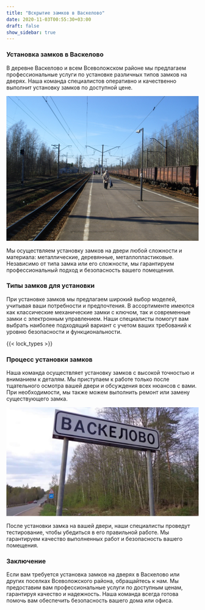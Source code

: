 ```yaml
---
title: "Вскрытие замков в Васкелово"
date: 2020-11-03T00:55:30+03:00
draft: false
show_sidebar: true
---
```

### Установка замков в Васкелово

В деревне Васкелово и всем Всеволожском районе мы предлагаем профессиональные услуги по установке различных типов замков на дверях. Наша команда специалистов оперативно и качественно выполнит установку замков по доступной цене.

![Установка замков в Васкелово](Vaskelovo1.jpg)

Мы осуществляем установку замков на двери любой сложности и материала: металлические, деревянные, металлопластиковые. Независимо от типа замка или его сложности, мы гарантируем профессиональный подход и безопасность вашего помещения.

### Типы замков для установки

При установке замков мы предлагаем широкий выбор моделей, учитывая ваши потребности и предпочтения. В ассортименте имеются как классические механические замки с ключом, так и современные замки с электронным управлением. Наши специалисты помогут вам выбрать наиболее подходящий вариант с учетом ваших требований к уровню безопасности и функциональности.

{{< lock_types >}}

### Процесс установки замков

Наша команда осуществляет установку замков с высокой точностью и вниманием к деталям. Мы приступаем к работе только после тщательного осмотра вашей двери и обсуждения всех нюансов с вами. При необходимости, мы также можем выполнить ремонт или замену существующего замка.

![Установка замков в Васкелово](Vaskelovo4.jpg)

После установки замка на вашей двери, наши специалисты проведут тестирование, чтобы убедиться в его правильной работе. Мы гарантируем качество выполненных работ и безопасность вашего помещения.

### Заключение

Если вам требуется установка замков на дверях в Васкелово или других поселках Всеволожского района, обращайтесь к нам. Мы предоставим вам профессиональные услуги по доступным ценам, гарантируя качество и надежность. Наша команда всегда готова помочь вам обеспечить безопасность вашего дома или офиса.